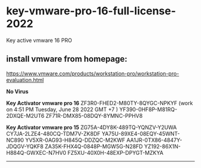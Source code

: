 # key-vmware-pro-16-full-license-2022
Key active vmware 16 PRO

## install vmware from homepage:
https://www.vmware.com/products/workstation-pro/workstation-pro-evaluation.html

**No Virus**

**Key Activator vmware pro 16**
ZF3R0-FHED2-M80TY-8QYGC-NPKYF (work on 4:51 PM Tuesday, June 28 2022 GMT +7 )
YF390-0HF8P-M81RQ-2DXQE-M2UT6
ZF71R-DMX85-08DQY-8YMNC-PPHV8


**Key Activator vmware pro 15**
ZG75A-4DY8K-489TQ-YQNZV-Y2UWA
CY7JA-2LZE4-480CQ-TDM7V-ZK8DF
YA75U-89XE4-08EQY-45WNT-NC890
YV5XR-0AG93-H845Q-DDZQC-M2KWF
AA1JR-0TX86-4847Y-JDQGV-YQKF8
ZA35K-FHX4Q-0848P-MGW5G-N28FD
YZ192-86X1N-H884Q-GWXEC-N7HV0
FZ5XU-40X0H-48EXP-DPYGT-MZKYA 

---
